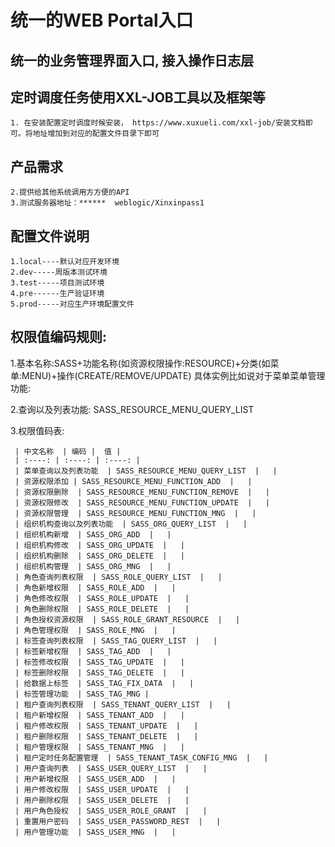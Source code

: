 # 统一的WEB Portal入口

## 统一的业务管理界面入口, 接入操作日志层

## 定时调度任务使用XXL-JOB工具以及框架等

    1. 在安装配置定时调度时候安装， https://www.xuxueli.com/xxl-job/安装文档即可。将地址增加到对应的配置文件目录下即可
    

## 产品需求
    2.提供给其他系统调用方方便的API
    3.测试服务器地址：******  weblogic/Xinxinpass1
    

## 配置文件说明

    1.local----默认对应开发环境
    2.dev-----周版本测试环境
    3.test-----项目测试环境
    4.pre------生产验证环境
    5.prod-----对应生产环境配置文件
    
    

## 权限值编码规则:
   
   1.基本名称:SASS+功能名称(如资源权限操作:RESOURCE)+分类(如菜单:MENU)+操作(CREATE/REMOVE/UPDATE)
   具体实例比如说对于菜单菜单管理功能:
   
   2.查询以及列表功能: SASS_RESOURCE_MENU_QUERY_LIST
   
   3.权限值码表:
     
     | 中文名称  | 编码 |  值 |
     | :----: | :----: | :----: |
     | 菜单查询以及列表功能  | SASS_RESOURCE_MENU_QUERY_LIST  |   |
     | 资源权限添加 | SASS_RESOURCE_MENU_FUNCTION_ADD  |   |
     | 资源权限删除  | SASS_RESOURCE_MENU_FUNCTION_REMOVE  |   |
     | 资源权限修改  | SASS_RESOURCE_MENU_FUNCTION_UPDATE  |   |
     | 资源权限管理  | SASS_RESOURCE_MENU_FUNCTION_MNG  |   |
     | 组织机构查询以及列表功能  | SASS_ORG_QUERY_LIST  |   |
     | 组织机构新增  | SASS_ORG_ADD  |   |
     | 组织机构修改  | SASS_ORG_UPDATE  |   |
     | 组织机构删除  | SASS_ORG_DELETE  |   |
     | 组织机构管理  | SASS_ORG_MNG  |   |
     | 角色查询列表权限  | SASS_ROLE_QUERY_LIST  |   |
     | 角色新增权限  | SASS_ROLE_ADD  |   |
     | 角色修改权限  | SASS_ROLE_UPDATE  |   |
     | 角色删除权限  | SASS_ROLE_DELETE  |   |
     | 角色授权资源权限  | SASS_ROLE_GRANT_RESOURCE  |   |
     | 角色管理权限  | SASS_ROLE_MNG  |   |
     | 标签查询列表权限  | SASS_TAG_QUERY_LIST  |   |
     | 标签新增权限  | SASS_TAG_ADD  |   |
     | 标签修改权限  | SASS_TAG_UPDATE  |   |
     | 标签删除权限  | SASS_TAG_DELETE  |   |
     | 给数据上标签  | SASS_TAG_FIX_DATA  |   |
     | 标签管理功能  | SASS_TAG_MNG | 
     | 租户查询列表权限  | SASS_TENANT_QUERY_LIST  |   |
     | 租户新增权限  | SASS_TENANT_ADD  |   |
     | 租户修改权限  | SASS_TENANT_UPDATE  |   |
     | 租户删除权限  | SASS_TENANT_DELETE  |   |
     | 租户管理权限  | SASS_TENANT_MNG  |   |
     | 租户定时任务配置管理  | SASS_TENANT_TASK_CONFIG_MNG  |   |
     | 用户查询列表  | SASS_USER_QUERY_LIST  |   |
     | 用户新增权限  | SASS_USER_ADD  |   |
     | 用户修改权限  | SASS_USER_UPDATE  |   |
     | 用户删除权限  | SASS_USER_DELETE  |   |
     | 用户角色授权  | SASS_USER_ROLE_GRANT  |   |
     | 重置用户密码  | SASS_USER_PASSWORD_REST  |   |
     | 用户管理功能  | SASS_USER_MNG  |   |
